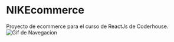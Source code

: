 # NIKEcommerce

Proyecto de ecommerce para el curso de ReactJs de Coderhouse.
![Gif de Navegacion](https://github.com/TomasRAlvarez/NIKEcommerce/assets/132958277/e55d8861-a720-420d-b741-937e93b99dd6)
